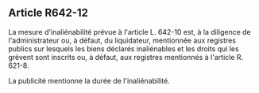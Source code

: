 Article R642-12
----
La mesure d'inaliénabilité prévue à l'article L. 642-10 est, à la diligence de
l'administrateur ou, à défaut, du liquidateur, mentionnée aux registres publics
sur lesquels les biens déclarés inaliénables et les droits qui les grèvent sont
inscrits ou, à défaut, aux registres mentionnés à l'article R. 621-8.

La publicité mentionne la durée de l'inaliénabilité.
